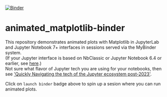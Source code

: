 [![Binder](https://mybinder.org/badge_logo.svg)](https://mybinder.org/v2/gh/fomightez/animated_matplotlib-binder/master?filepath=index.ipynb)

# animated_matplotlib-binder
This repository demonstrates animated plots with Matplotlib in JupyterLab and Jupyter Notebook 7+ interfaces in sessions served via the MyBinder system.   
(If your Jupyter interface is based on NbClassic or Jupyter Notebook 6.4 or earlier, see [here](https://github.com/fomightez/animated_matplotlib_classic-binder).)  
Not sure what flavor of Jupyter tech you are using for your notebooks, then see ['Quickly Navigating the tech of the Jupyter ecosystem post-2023'](https://gist.github.com/fomightez/e873947b502f70388d82644b17196279).  

Click on `launch binder` badge above to spin up a sesion where you can run animated plots.
